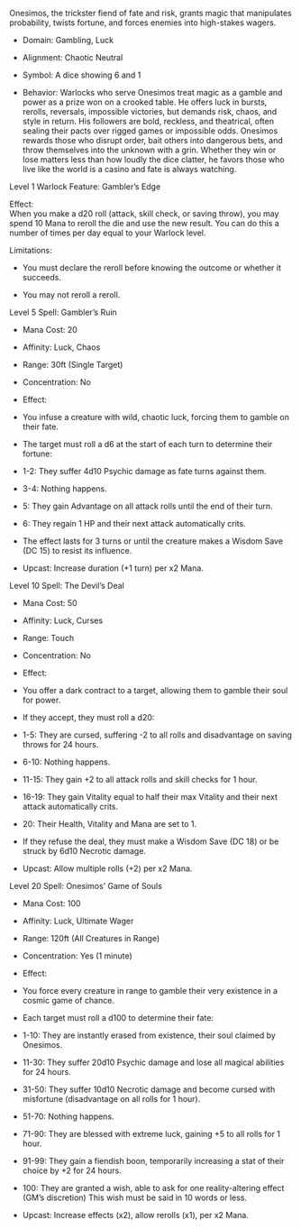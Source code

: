 Onesimos, the trickster fiend of fate and risk, grants magic that manipulates probability, twists fortune, and forces enemies into high-stakes wagers.

- Domain: Gambling, Luck
    
- Alignment: Chaotic Neutral
    
- Symbol: A dice showing 6 and 1
    
- Behavior: Warlocks who serve Onesimos treat magic as a gamble and power as a prize won on a crooked table. He offers luck in bursts, rerolls, reversals, impossible victories, but demands risk, chaos, and style in return. His followers are bold, reckless, and theatrical, often sealing their pacts over rigged games or impossible odds. Onesimos rewards those who disrupt order, bait others into dangerous bets, and throw themselves into the unknown with a grin. Whether they win or lose matters less than how loudly the dice clatter, he favors those who live like the world is a casino and fate is always watching.
    

Level 1 Warlock Feature: Gambler’s Edge

Effect:  
When you make a d20 roll (attack, skill check, or saving throw), you may spend 10 Mana to reroll the die and use the new result. You can do this a number of times per day equal to your Warlock level.

Limitations:

- You must declare the reroll before knowing the outcome or whether it succeeds.
    
- You may not reroll a reroll.
    

Level 5 Spell: Gambler’s Ruin

- Mana Cost: 20
    
- Affinity: Luck, Chaos
    
- Range: 30ft (Single Target)
    
- Concentration: No
    
- Effect:
    

- You infuse a creature with wild, chaotic luck, forcing them to gamble on their fate.
    
- The target must roll a d6 at the start of each turn to determine their fortune:
    

- 1-2: They suffer 4d10 Psychic damage as fate turns against them.
    
- 3-4: Nothing happens.
    
- 5: They gain Advantage on all attack rolls until the end of their turn.
    
- 6: They regain 1 HP and their next attack automatically crits.
    

- The effect lasts for 3 turns or until the creature makes a Wisdom Save (DC 15) to resist its influence.
    

- Upcast: Increase duration (+1 turn) per x2 Mana.
    

Level 10 Spell: The Devil’s Deal

- Mana Cost: 50
    
- Affinity: Luck, Curses
    
- Range: Touch
    
- Concentration: No
    
- Effect:
    

- You offer a dark contract to a target, allowing them to gamble their soul for power.
    
- If they accept, they must roll a d20:
    

- 1-5: They are cursed, suffering -2 to all rolls and disadvantage on saving throws for 24 hours.
    
- 6-10: Nothing happens.
    
- 11-15: They gain +2 to all attack rolls and skill checks for 1 hour.
    
- 16-19: They gain Vitality equal to half their max Vitality and their next attack automatically crits.
    
- 20: Their Health, Vitality and Mana are set to 1.
    

- If they refuse the deal, they must make a Wisdom Save (DC 18) or be struck by 6d10 Necrotic damage.
    

- Upcast: Allow multiple rolls (+2) per x2 Mana.
    

Level 20 Spell: Onesimos’ Game of Souls

- Mana Cost: 100
    
- Affinity: Luck, Ultimate Wager
    
- Range: 120ft (All Creatures in Range)
    
- Concentration: Yes (1 minute)
    
- Effect:
    

- You force every creature in range to gamble their very existence in a cosmic game of chance.
    
- Each target must roll a d100 to determine their fate:
    

- 1-10: They are instantly erased from existence, their soul claimed by Onesimos.
    
- 11-30: They suffer 20d10 Psychic damage and lose all magical abilities for 24 hours.
    
- 31-50: They suffer 10d10 Necrotic damage and become cursed with misfortune (disadvantage on all rolls for 1 hour).
    
- 51-70: Nothing happens.
    
- 71-90: They are blessed with extreme luck, gaining +5 to all rolls for 1 hour.
    
- 91-99: They gain a fiendish boon, temporarily increasing a stat of their choice by +2 for 24 hours.
    
- 100: They are granted a wish, able to ask for one reality-altering effect (GM’s discretion) This wish must be said in 10 words or less.
    

- Upcast: Increase effects (x2), allow rerolls (x1), per x2 Mana.
